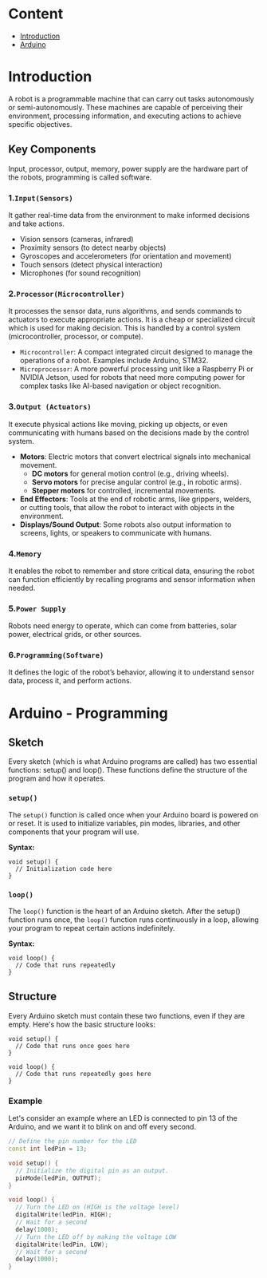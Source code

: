# Content
- [Introduction](#introduction)
- [Arduino](#arduino---programming)
# Introduction
A robot is a programmable machine that can carry out tasks autonomously or semi-autonomously. These machines are capable of perceiving their environment, processing information, and executing actions to achieve specific objectives.

## Key Components
Input, processor, output, memory, power supply are the hardware part of the robots, programming is called software.
### 1.`Input(Sensors)`
It gather real-time data from the environment to make informed decisions and take actions.

- Vision sensors (cameras, infrared)
- Proximity sensors (to detect nearby objects)
- Gyroscopes and accelerometers (for orientation and movement)
- Touch sensors (detect physical interaction)
- Microphones (for sound recognition)
### 2.`Processor(Microcontroller)`
It processes the sensor data, runs algorithms, and sends commands to actuators to execute appropriate actions. It is a cheap or specialized circuit which is used for making decision. This is handled by a control system (microcontroller, processor, or compute).

- `Microcontroller`: A compact integrated circuit designed to manage the operations of a robot. Examples include Arduino, STM32.
- `Microprocessor`: A more powerful processing unit like a Raspberry Pi or NVIDIA Jetson, used for robots that need more computing power for complex tasks like AI-based navigation or object recognition.
### 3.`Output (Actuators)`
It execute physical actions like moving, picking up objects, or even communicating with humans based on the decisions made by the control system.

- __Motors__: Electric motors that convert electrical signals into mechanical movement.
    - __DC motors__ for general motion control (e.g., driving wheels).
    - __Servo motors__ for precise angular control (e.g., in robotic arms).
    - __Stepper motors__ for controlled, incremental movements.
- __End Effectors__: Tools at the end of robotic arms, like grippers, welders, or cutting tools, that allow the robot to interact with objects in the environment.
- __Displays/Sound Output__: Some robots also output information to screens, lights, or speakers to communicate with humans.
### 4.`Memory`
It enables the robot to remember and store critical data, ensuring the robot can function efficiently by recalling programs and sensor information when needed.

### 5.`Power Supply`
Robots need energy to operate, which can come from batteries, solar power, electrical grids, or other sources.

### 6.`Programming(Software)`
It defines the logic of the robot’s behavior, allowing it to understand sensor data, process it, and perform actions.

# Arduino - Programming
## Sketch
Every sketch (which is what Arduino programs are called) has two essential functions: setup() and loop(). These functions define the structure of the program and how it operates.


### `setup()`
The `setup()` function is called once when your Arduino board is powered on or reset. It is used to initialize variables, pin modes, libraries, and other components that your program will use.

__Syntax:__
```
void setup() {
  // Initialization code here
}
```
### `loop()`
The `loop()` function is the heart of an Arduino sketch. After the setup() function runs once, the `loop()` function runs continuously in a loop, allowing your program to repeat certain actions indefinitely.

__Syntax:__
```
void loop() {
  // Code that runs repeatedly
}
```
## Structure
Every Arduino sketch must contain these two functions, even if they are empty. Here's how the basic structure looks:
```
void setup() {
  // Code that runs once goes here
}

void loop() {
  // Code that runs repeatedly goes here
}
```
### Example
Let's consider an example where an LED is connected to pin 13 of the Arduino, and we want it to blink on and off every second.
```cpp
// Define the pin number for the LED
const int ledPin = 13;

void setup() {
  // Initialize the digital pin as an output.
  pinMode(ledPin, OUTPUT);
}

void loop() {
  // Turn the LED on (HIGH is the voltage level)
  digitalWrite(ledPin, HIGH);
  // Wait for a second
  delay(1000);
  // Turn the LED off by making the voltage LOW
  digitalWrite(ledPin, LOW);
  // Wait for a second
  delay(1000);
}
```
